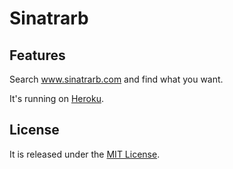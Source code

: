 Sinatrarb
=========

Features
--------

Search www.sinatrarb.com and find what you want.

It's running on [Heroku](http://sinatrarb.herokuapp.com).

License
-------

It is released under the [MIT License](http://www.opensource.org/licenses/MIT).
